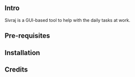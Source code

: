 ## Intro 
Sivraj is a GUI-based tool to help with the daily tasks at work. 

## Pre-requisites

## Installation

## Credits